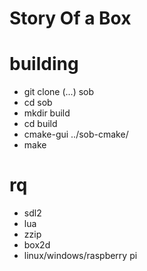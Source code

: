 Story Of a Box
===

building
===

- git clone (...) sob
- cd sob
- mkdir build
- cd build
- cmake-gui ../sob-cmake/
- make

rq
===

- sdl2
- lua
- zzip
- box2d
- linux/windows/raspberry pi
